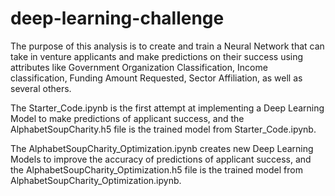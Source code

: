 # deep-learning-challenge

The purpose of this analysis is to create and train a Neural Network that can take in venture applicants and make predictions on their success using attributes like Government Organization Classification, Income classification, Funding Amount Requested, Sector Affiliation, as well as several others.

The Starter_Code.ipynb is the first attempt at implementing a Deep Learning Model to make predictions of applicant success, and the AlphabetSoupCharity.h5 file is the trained model from Starter_Code.ipynb.

The AlphabetSoupCharity_Optimization.ipynb creates new Deep Learning Models to improve the accuracy of predictions of applicant success, and the AlphabetSoupCharity_Optimization.h5 file is the trained model from AlphabetSoupCharity_Optimization.ipynb.
